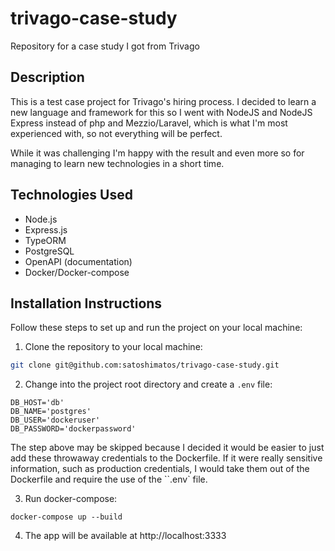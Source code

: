 # trivago-case-study

Repository for a case study I got from Trivago

## Description

This is a test case project for Trivago's hiring process.
I decided to learn a new language and framework for this so I went with NodeJS and NodeJS Express instead of php and Mezzio/Laravel, which is what I'm most experienced with, so not everything will be perfect.

While it was challenging I'm happy with the result and even more so for managing to learn new technologies in a short time.

## Technologies Used

- Node.js
- Express.js
- TypeORM
- PostgreSQL
- OpenAPI (documentation)
- Docker/Docker-compose

## Installation Instructions

Follow these steps to set up and run the project on your local machine:

1. Clone the repository to your local machine:

```bash
git clone git@github.com:satoshimatos/trivago-case-study.git
```
2. Change into the project root directory and create a `.env` file:
```
DB_HOST='db'
DB_NAME='postgres'
DB_USER='dockeruser'
DB_PASSWORD='dockerpassword'
```
The step above may be skipped because I decided it would be easier to just add these throwaway credentials to the Dockerfile. If it were really sensitive information, such as production credentials, I would take them out of the Dockerfile and require the use of the ``.env` file.

3. Run docker-compose:
```
docker-compose up --build
```
4. The app will be available at http://localhost:3333